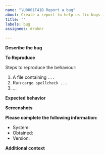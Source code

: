 ```yaml
---
name: "\U0001F41B Report a bug"
about: Create a report to help us fix bugs
title: ''
labels: bug
assignees: drahnr

---
```


**Describe the bug**

<!-- A clear and concise description of what the bug is. -->

**To Reproduce**

Steps to reproduce the behaviour:

1. A file containing `...`
2. Run `cargo spellcheck ...`
3. ...

**Expected behavior**

<!-- A clear and concise description of what you expected to happen. -->

**Screenshots**

<!-- If applicable, add screenshots or copies of the commandline output to help explain your problem.
Use code blocks -->

**Please complete the following information:**
 - System: <!-- Fedora, Ubuntu, Win10, MacOS, ... -->
 - Obtained: <!-- git, cargo, binary -->
 - Version: <!-- run `$(cargo spellcheck --version)` -->

**Additional context**
<!-- Add any other context about the problem here. -->
